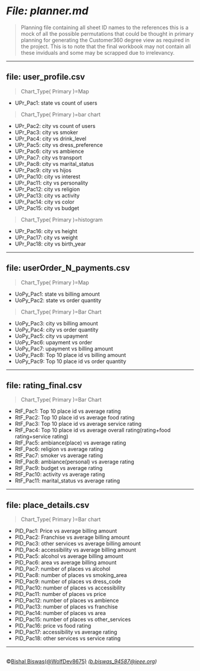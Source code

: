 # **_File: planner.md_**

>Planning file containing all sheet ID names to the references 
> this is a mock of all the possible permutations that could be thought 
> in primary planning for generating the Customer360 degree view as required
> in the project. This is to note that the final workbook may not contain all these
> inviduals and some may be scrapped due to irrelevancy.


---
## **file: user_profile.csv**

>	Chart_Type( Primary )=Map
- UPr_Pac1:   state vs count of users

>	Chart_Type( Primary )=bar chart
- UPr_Pac2:   city vs count of users
- UPr_Pac3:   city vs smoker
- UPr_Pac4:   city vs drink_level
- UPr_Pac5:   city vs dress_preference
- UPr_Pac6:   city vs ambience
- UPr_Pac7:   city vs transport
- UPr_Pac8:   city vs marital_status
- UPr_Pac9:   city vs hijos
- UPr_Pac10:   city vs interest
- UPr_Pac11:   city vs personality
- UPr_Pac12:   city vs religion
- UPr_Pac13:   city vs activity
- UPr_Pac14:   city vs color
- UPr_Pac15:   city vs budget
	
>	Chart_Type( Primary )=histogram

- UPr_Pac16:   city vs height
- UPr_Pac17:   city vs weight
- UPr_Pac18:   city vs birth_year

---    
## **file: userOrder_N_payments.csv**

>	Chart_Type( Primary )=Map
- UoPy_Pac1:   state vs billing amount
- UoPy_Pac2:   state vs order quantity
	
>	Chart_Type( Primary )=Bar Chart
- UoPy_Pac3:   city vs billing amount
- UoPy_Pac4:   city vs order quantity
- UoPy_Pac5:   city vs upayment
- UoPy_Pac6:   upayment vs order
- UoPy_Pac7:   upayment vs billing amount
- UoPy_Pac8:   Top 10 place id vs billing amount 
- UoPy_Pac9:   Top 10 place id vs order quantity

---
## **file: rating_final.csv**

>	Chart_Type( Primary )=Bar Chart
- RtF_Pac1:   Top 10 place id vs average rating
- RtF_Pac2:   Top 10 place id vs average food rating
- RtF_Pac3:   Top 10 place id vs average service rating
- RtF_Pac4:   Top 10 place id vs average overall rating(rating+food rating+service rating)
- RtF_Pac5:   ambiance(place) vs average rating
- RtF_Pac6:   religion vs average rating
- RtF_Pac7:   smoker vs average rating
- RtF_Pac8:   ambiance(personal) vs average rating
- RtF_Pac9:   budget vs average rating
- RtF_Pac10:   activity vs average rating
- RtF_Pac11:   marital_status vs average rating

---	
## **file: place_details.csv**

>	Chart_Type( Primary )=Bar chart
- PlD_Pac1:   Price vs average billing amount
- PlD_Pac2:   Franchise vs average billing amount
- PlD_Pac3:   other services vs average billing amount
- PlD_Pac4:   accessibility vs average billing amount
- PlD_Pac5:   alcohol vs average billing amount
- PlD_Pac6:   area vs average billing amount
- PlD_Pac7:   number of places vs alcohol 
- PlD_Pac8:   number of places vs smoking_area	
- PlD_Pac9:   number of places vs dress_code	
- PlD_Pac10:   number of places vs accessibility	
- PlD_Pac11:   number of places vs price	
- PlD_Pac12:   number of places vs ambience	
- PlD_Pac13:   number of places vs franchise	
- PlD_Pac14:   number of places vs area	
- PlD_Pac15:   number of places vs other_services
- PlD_Pac16:   price vs food rating
- PlD_Pac17:   accessibility vs average rating
- PlD_Pac18:   other services vs service rating

---
## 
&copy;[Bishal Biswas(@WolfDev8675)](https://github.com/WolfDev8675)
_(b.biswas_94587@ieee.org)_
